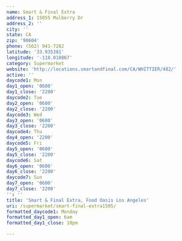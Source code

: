 ```yaml
---
name: Smart & Final Extra
address_1: 15055 Mulberry Dr
address_2: ''
city: ''
state: CA
zip: '90604'
phone: (562) 941-7282
latitude: '33.935381'
longitude: '-118.010867'
category: Supermarket
website: 'http://locations.smartandfinal.com/CA/WHITTIER/482/'
active: ''
daycode1: Mon
day1_open: '0600'
day1_close: '2200'
daycode2: Tue
day2_open: '0600'
day2_close: '2200'
daycode3: Wed
day3_open: '0600'
day3_close: '2200'
daycode4: Thu
day4_open: '2200'
daycode5: Fri
day5_open: '0600'
day5_close: '2200'
daycode6: Sat
day6_open: '0600'
day6_close: '2200'
daycode7: Sun
day7_open: '0600'
day7_close: '2200'
'': ''
title: 'Smart & Final Extra, Food Oasis Los Angeles'
uri: /supermarket/smart-final-extra1505/
formatted_daycode1: Monday
formatted_day1_open: 6am
formatted_day1_close: 10pm

---
```

